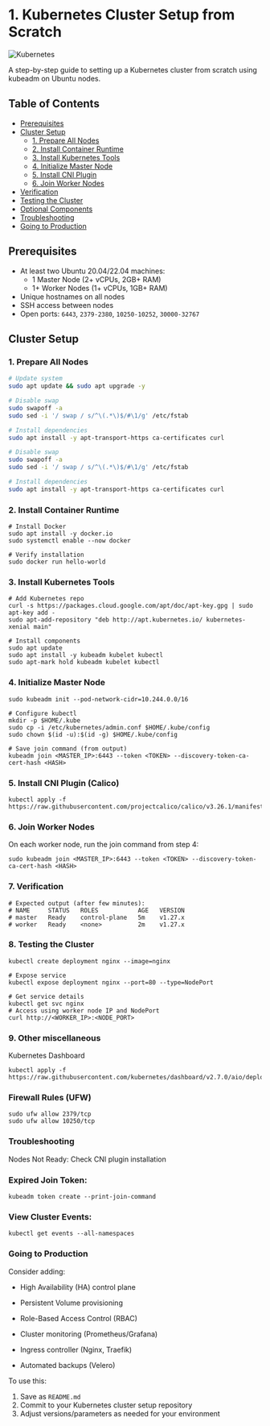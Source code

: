 # 1. Kubernetes Cluster Setup from Scratch

![Kubernetes](https://img.shields.io/badge/kubernetes-%23326ce5.svg?style=for-the-badge&logo=kubernetes&logoColor=white)

A step-by-step guide to setting up a Kubernetes cluster from scratch using kubeadm on Ubuntu nodes.

## Table of Contents
- [Prerequisites](#prerequisites)
- [Cluster Setup](#cluster-setup)
  - [1. Prepare All Nodes](#1-prepare-all-nodes)
  - [2. Install Container Runtime](#2-install-container-runtime)
  - [3. Install Kubernetes Tools](#3-install-kubernetes-tools)
  - [4. Initialize Master Node](#4-initialize-master-node)
  - [5. Install CNI Plugin](#5-install-cni-plugin)
  - [6. Join Worker Nodes](#6-join-worker-nodes)
- [Verification](#verification)
- [Testing the Cluster](#testing-the-cluster)
- [Optional Components](#optional-components)
- [Troubleshooting](#troubleshooting)
- [Going to Production](#going-to-production)

## Prerequisites
- At least two Ubuntu 20.04/22.04 machines:
  - 1 Master Node (2+ vCPUs, 2GB+ RAM)
  - 1+ Worker Nodes (1+ vCPUs, 1GB+ RAM)
- Unique hostnames on all nodes
- SSH access between nodes
- Open ports: `6443`, `2379-2380`, `10250-10252`, `30000-32767`

## Cluster Setup

### 1. Prepare All Nodes
```bash
# Update system
sudo apt update && sudo apt upgrade -y

# Disable swap
sudo swapoff -a
sudo sed -i '/ swap / s/^\(.*\)$/#\1/g' /etc/fstab

# Install dependencies
sudo apt install -y apt-transport-https ca-certificates curl

# Disable swap
sudo swapoff -a
sudo sed -i '/ swap / s/^\(.*\)$/#\1/g' /etc/fstab

# Install dependencies
sudo apt install -y apt-transport-https ca-certificates curl
```

### 2. Install Container Runtime
```
# Install Docker
sudo apt install -y docker.io
sudo systemctl enable --now docker

# Verify installation
sudo docker run hello-world
```

### 3. Install Kubernetes Tools
```
# Add Kubernetes repo
curl -s https://packages.cloud.google.com/apt/doc/apt-key.gpg | sudo apt-key add -
sudo apt-add-repository "deb http://apt.kubernetes.io/ kubernetes-xenial main"

# Install components
sudo apt update
sudo apt install -y kubeadm kubelet kubectl
sudo apt-mark hold kubeadm kubelet kubectl
```
### 4. Initialize Master Node

``` # Initialize cluster
sudo kubeadm init --pod-network-cidr=10.244.0.0/16

# Configure kubectl
mkdir -p $HOME/.kube
sudo cp -i /etc/kubernetes/admin.conf $HOME/.kube/config
sudo chown $(id -u):$(id -g) $HOME/.kube/config

# Save join command (from output)
kubeadm join <MASTER_IP>:6443 --token <TOKEN> --discovery-token-ca-cert-hash <HASH>
```

### 5. Install CNI Plugin (Calico)
```
kubectl apply -f https://raw.githubusercontent.com/projectcalico/calico/v3.26.1/manifests/calico.yaml
```

### 6. Join Worker Nodes
On each worker node, run the join command from step 4:
```
sudo kubeadm join <MASTER_IP>:6443 --token <TOKEN> --discovery-token-ca-cert-hash <HASH>
```
### 7. Verification
``` kubectl get nodes
# Expected output (after few minutes):
# NAME     STATUS   ROLES           AGE   VERSION
# master   Ready    control-plane   5m    v1.27.x
# worker   Ready    <none>          2m    v1.27.x
```

### 8. Testing the Cluster
``` # Create test deployment
kubectl create deployment nginx --image=nginx

# Expose service
kubectl expose deployment nginx --port=80 --type=NodePort

# Get service details
kubectl get svc nginx
# Access using worker node IP and NodePort
curl http://<WORKER_IP>:<NODE_PORT>
```

### 9. Other miscellaneous
Kubernetes Dashboard
```
kubectl apply -f https://raw.githubusercontent.com/kubernetes/dashboard/v2.7.0/aio/deploy/recommended.yaml
```
### Firewall Rules (UFW)

```sudo ufw allow 6443/tcp
sudo ufw allow 2379/tcp
sudo ufw allow 10250/tcp
```
### Troubleshooting
Nodes Not Ready: Check CNI plugin installation

### Expired Join Token:

```
kubeadm token create --print-join-command
```
### View Cluster Events:
```
kubectl get events --all-namespaces
```
### Going to Production
Consider adding:

- High Availability (HA) control plane

- Persistent Volume provisioning

- Role-Based Access Control (RBAC)

- Cluster monitoring (Prometheus/Grafana)

- Ingress controller (Nginx, Traefik)

- Automated backups (Velero)


To use this:
1. Save as `README.md`
2. Commit to your Kubernetes cluster setup repository
3. Adjust versions/parameters as needed for your environment


